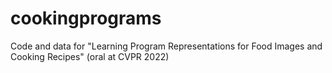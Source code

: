 # cookingprograms
Code and data for "Learning Program Representations for Food Images and Cooking Recipes" (oral at CVPR 2022)
